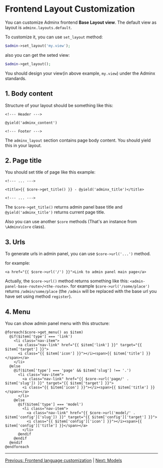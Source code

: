 # Frontend Layout Customization
You can customize Adminx frontend **Base Layout view**. The default view as layout is `adminx.layouts.default`.

To customize it, you can use `set_layout` method:

```php
$admin->set_layout('my.view');
```

also you can get the seted view:

```php
$admin->get_layout();
```

You should design your view(in above example, `my.view`) under the Adminx standards.

## 1. Body content
Structure of your layout should be something like this:

```blade
<!--- Header --->

@yield('adminx_content')

<!--- Footer --->
```

The `adminx_layout` section contains page body content. You should yield this in your layout.

## 2. Page title
You should set title of page like this example:

```blade
<!--- ... --->

<title>{{ $core->get_title() }} - @yield('adminx_title')</title>

<!--- ... --->
```

The `$core->get_title()` returns admin panel base title and `@yield('adminx_title')` returns current page title.

Also you can use another `$core` methods (That's an instance from `\Adminx\Core` class).

## 3. Urls
To generate urls in admin panel, you can use `$core->url('...')` method.

for example:

```blade
<a href="{{ $core->url('/') }}">Link to admin panel main page</a>
```

Actually, the `$core->url()` method returns something like this: `<admin-panel-base-route>/<the-route>`. for example `$core->url('/some/place')` returns `/admin/some/place` (the `/admin` will be replaced with the base url you have set using method `register`).

## 4. Menu
You can show admin panel menu with this structure:

```blade
@foreach($core->get_menu() as $item)
  @if($item['type'] === 'link')
    <li class="nav-item">
      <a class="nav-link" href="{{ $item['link'] }}" target="{{ $item['target'] }}">
      <i class="{{ $item['icon'] }}"></i><span>{{ $item['title'] }}</span></a>
    </li>
  @else
    @if($item['type'] === 'page' && $item['slug'] !== '.')
      <li class="nav-item">
        <a class="nav-link" href="{{ $core->url('page/' . $item['slug']) }}" target="{{ $item['target'] }}">
        <i class="{{ $item['icon'] }}"></i><span>{{ $item['title'] }}</span></a>
      </li>
    @else
      @if($item['type'] === 'model')
        <li class="nav-item">
          <a class="nav-link" href="{{ $core->url('model/' . $item['config']['slug']) }}" target="{{ $item['config']['target'] }}">
          <i class="{{ $item['config']['icon'] }}"></i><span>{{ $item['config']['title'] }}</span></a>
        </li>
      @endif
    @endif
  @endif
@endforeach
```

---

[Previous: Frontend language customization](02_lang.md) | [Next: Models](04_models.md)
